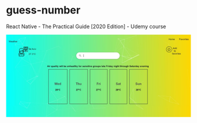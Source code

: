 # guess-number
React Native - The Practical Guide [2020 Edition] - Udemy course

![alt text](https://github.com/edenv30/weather-app/blob/master/Capture.JPG)

